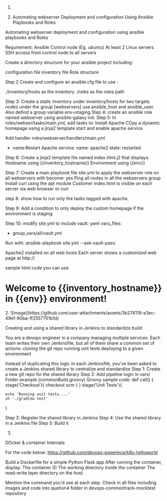 1. 

1. Automating webserver Deployment and configuration Using Ansible Playbooks and Roles

Automating webserver deployment and configuration using ansible playbooks and Roles

Requirement:
Ansible Control node (Eg. ubuntu)
At least 2 Linux servers 
SSH access from control node to all servers

Create a directory structure for your ansible project including:

configuration file
inventory file
Role structure

Step 2 Create and configure an ansible.cfg file to use :

./inventory/hosts as the inventory
./roles as the roles path

Step 3:
Create a static inventory under inventory/hosts for two targets nodes under the group [webservers] use ansible_host and ansible_user. Also defind a group variable env=staging
Step 4:
create an ansible role named webserver using ansible-galaxy init.
Step 5:
In roles/webser/tasks/main.yml, add tasks to:
Install Apache
COpy a dynamic homepage using a jinja2 template
start and enable apache service

Add handler
roles/webserver/handlers/main.yml
- name:Restart Apache
service:
 name: apache2
 state: restarted

Step 6: Create a jinja2 template file named index.html.j2 that displays:
Hostname using {{inventory_hostname}}
Environment using {{env}}

Step 7:
Create a main playbook file site.yml to apply the webserver role on all webservers with become: yes
Ping all nodes in all the webservers group
Install curl using the apt module
Customer index.html is visible on each server via web browser or curl

step 8:
show how to run only the tasks tagged with apache.

Step 9:
Add a condition to only deploy the custom homepage if the environment is staging.

Step 10:
modify site.yml to include vault:
yaml
vars_files:
 - group_vars/all/vault.yml

Run with:
ansible-playbook site.yml --ask-vault-pass:

Apache2 installed on all web hosts
Each server shows a customized web page at http://<host-ip>

sample html code you can use:
<html>
<body>
 <h1> Welcome to {{inventory_hostname}} in {{env}} environment!</h1>
</body>
</html>
2.
![image](https://github.com/user-attachments/assets/3b274119-e3ec-49ef-90ba-ff2557701b1d)





Creating and using a shared library in Jenkins to standardize build

You are a devops engineer in a company managing multiple services. Each team writes their own Jenkinsfile, but all of them share a common set of actions:
	cloning the git repo
	running unit tests
	deploying to a given environment

Instead of duplicating this logic in each Jenkinsfile, you've been asked to create a Jenkins shared library to centralize and standardize
Step 1:
Create a new git repo for the shared library
Step 2:
Add pipeline login in vars/ Folder example (commonBuild.groovy)
Groovy sample code:
def call() {
	stage('Checkout'){
		checkout scm
}
}
stage('Unit Tests'){

	echo 'Running unit tests....'
	sh './gradlew test'
}

Step 3:
Register the shared library in Jenkins
Step 4:
Use the shared library in a Jenkins file 
Step 5:
Build it
















3.
DOcker & container Internals

For the code below:
https://github.com/devops-experince/k8s-helloworld

Build a Dockerfile for a simple Python Flask app
After running the container, display:
The container ID
The working directory inside the container
The read-write layer directory on the host.

Mention the command you'd use at each step.
Check in all files including images and code into quetion4 folder in devops-commontrack-mocktest repository
